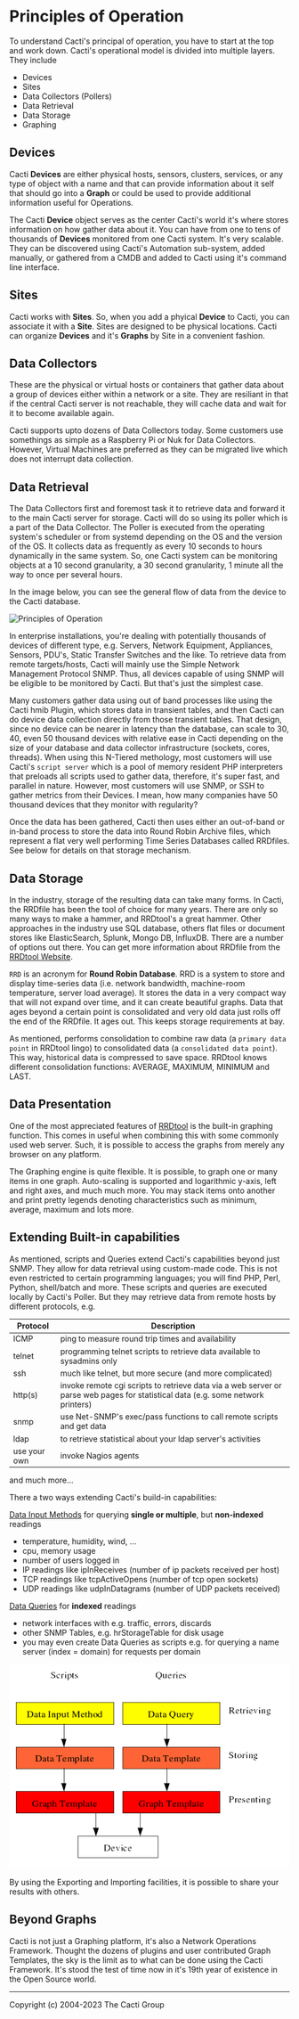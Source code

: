 # Principles of Operation

To understand Cacti's principal of operation, you have to start
at the top and work down.  Cacti's operational model is
divided into multiple layers.  They include

- Devices
- Sites
- Data Collectors (Pollers)
- Data Retrieval
- Data Storage
- Graphing

## Devices

Cacti **Devices** are either physical hosts, sensors, clusters,
services, or any type of object with a name and that can
provide information about it self that should go into a
**Graph** or could be used to provide additional information
useful for Operations.

The Cacti **Device** object serves as the center Cacti's world
it's where stores information on how gather data about it.  You
can have from one to tens of thousands of **Devices** monitored
from one Cacti system.  It's very scalable.  They can be
discovered using Cacti's Automation sub-system, added manually,
or gathered from a CMDB and added to Cacti using it's command
line interface.

## Sites

Cacti works with **Sites**.  So, when you add a phyical **Device**
to Cacti, you can associate it with a **Site**.  Sites are designed
to be physical locations.  Cacti can organize **Devices** and it's
**Graphs** by Site in a convenient fashion.

## Data Collectors

These are the physical or virtual hosts or containers that gather
data about a group of devices either within a network or a site.
They are resiliant in that if the central Cacti server is not reachable,
they will cache data and wait for it to become available again.

Cacti supports upto dozens of Data Collectors today.  Some customers
use somethings as simple as a Raspberry Pi or Nuk for
Data Collectors.  However, Virtual Machines are preferred as they
can be migrated live which does not interrupt data collection.

## Data Retrieval

The Data Collectors first and foremost task it to retrieve data and
forward it to the main Cacti server for storage. Cacti will do so
using its poller which is a part of the Data Collector. The Poller
is executed from the operating system's scheduler or from systemd
depending on the OS and the version of the OS.  It collects data
as frequently as every 10 seconds to hours dynamically in the same
system.  So, one Cacti system can be monitoring objects at a
10 second granularity, a 30 second granularity, 1 minute all the
way to once per several hours.

In the image below, you can see the general flow of data from
the device to the Cacti database.

![Principles of Operation](images/principles-of-operation.png)

In enterprise installations, you're dealing with potentially
thousands of devices of different type, e.g. Servers, Network
Equipment, Appliances, Sensors, PDU's, Static Transfer Switches
and the like. To retrieve data from remote targets/hosts, Cacti
will mainly use the Simple Network Management Protocol SNMP.
Thus, all devices capable of using SNMP will be eligible to be
monitored by Cacti.  But that's just the simplest case.

Many customers gather data using out of band processes like
using the Cacti hmib Plugin, which stores data in transient
tables, and then Cacti can do device data collection directly
from those transient tables.  That design, since no device
can be nearer in latency than the database, can scale to 30,
40, even 50 thousand devices with relative ease in Cacti
depending on the size of your database and data collector
infrastructure (sockets, cores, threads).  When using this
N-Tiered methology, most customers will use Cacti's
`script server` which is a pool of memory resident PHP
interpreters that preloads all scripts used to gather data,
therefore, it's super fast, and parallel in nature.
However, most customers will use SNMP, or SSH to gather
metrics from their Devices.  I mean, how many companies
have 50 thousand devices that they monitor with regularity?

Once the data has been gathered, Cacti then uses either an
out-of-band or in-band process to store the data into Round
Robin Archive files, which represent a flat very well performing
Time Series Databases called RRDfiles.  See below for details
on that storage mechanism.

## Data Storage

In the industry, storage of the resulting data can take many forms.
In Cacti, the RRDfile has been the tool of choice for many years.
There are only so many ways to make a hammer, and RRDtool's a great
hammer.  Other approaches in the industry use SQL database,
others flat files or document stores like ElasticSearch, Splunk,
Mongo DB, InfluxDB.  There are a number of options out there.
You can get more information about RRDfile from the
[RRDtool Website](http://www.RRDtool.org/).

`RRD` is an acronym for **Round Robin Database**. RRD is a system to store and
display time-series data (i.e. network bandwidth, machine-room temperature,
server load average). It stores the data in a very compact way that will not
expand over time, and it can create beautiful graphs.  Data that ages
beyond a certain point is consolidated and very old data just rolls off
the end of the RRDfile.  It ages out.  This keeps storage requirements at bay.

As mentioned, performs consolidation to combine raw data (a `primary data point`
in RRDtool lingo) to consolidated data (a `consolidated data point`).
This way, historical data is compressed to save space. RRDtool knows
different consolidation functions: AVERAGE, MAXIMUM, MINIMUM and LAST.

## Data Presentation

One of the most appreciated features of [RRDtool](http://www.RRDtool.org/) is
the built-in graphing function. This comes in useful when combining this with
some commonly used web server. Such, it is possible to access the graphs from
merely any browser on any platform.

The Graphing engine is quite flexible. It is possible, to graph one or
many items in one graph. Auto-scaling is supported and logarithmic y-axis,
left and right axes, and much much more. You may stack items onto another
and print pretty legends denoting characteristics such as minimum,
average, maximum and lots more.

## Extending Built-in capabilities

As mentioned, scripts and Queries extend Cacti's capabilities beyond
just SNMP. They allow for data retrieval using custom-made code.
This is not even restricted to certain programming languages;
you will find PHP, Perl, Python, shell/batch
and more. These scripts and queries are executed locally by Cacti's Poller.
But they may retrieve data from remote hosts by different protocols, e.g.

Protocol | Description
--- | ---
ICMP | ping to measure round trip times and availability
telnet | programming telnet scripts to retrieve data available to sysadmins only
ssh | much like telnet, but more secure (and more complicated)
http(s) | invoke remote cgi scripts to retrieve data via a web server or parse web pages for statistical data (e.g. some network printers)
snmp | use Net-SNMP's exec/pass functions to call remote scripts and get data
ldap | to retrieve statistical about your ldap server's activities
use your own | invoke Nagios agents

and much more...

There a two ways extending Cacti's build-in capabilities:

[Data Input Methods](Data-Input-Methods.md) for querying **single or
multiple**, but **non-indexed** readings

- temperature, humidity, wind, ...
- cpu, memory usage
- number of users logged in
- IP readings like ipInReceives (number of ip packets received per host)
- TCP readings like tcpActiveOpens (number of tcp open sockets)
- UDP readings like udpInDatagrams (number of UDP packets received)

[Data Queries](Data-Queries.md) for **indexed** readings

- network interfaces with e.g. traffic, errors, discards
- other SNMP Tables, e.g. hrStorageTable for disk usage
- you may even create Data Queries as scripts e.g. for querying a
 name server (index = domain) for requests per domain

![Data Input Methods](images/data-input-method-and-query.png)

By using the Exporting and Importing facilities, it is possible to share your
results with others.

## Beyond Graphs

Cacti is not just a Graphing platform, it's also a Network Operations
Framework.  Thought the dozens of plugins and user contributed
Graph Templates, the sky is the limit as to what can be done using the
Cacti Framework.  It's stood the test of time now in it's 19th year
of existence in the Open Source world.

---
Copyright (c) 2004-2023 The Cacti Group
